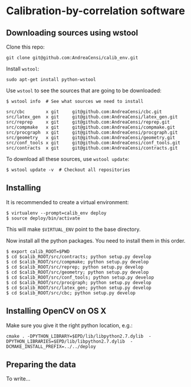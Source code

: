 Calibration-by-correlation software
=====================================


Downloading sources using wstool
--------------------------------

Clone this repo:

    git clone git@github.com:AndreaCensi/calib_env.git

Install ``wstool``:
    
    sudo apt-get install python-wstool

Use ``wstool`` to see the sources that are going to be downloaded:

    $ wstool info  # See what sources we need to install

    src/cbc        x git     git@github.com:AndreaCensi/cbc.git
    src/latex_gen  x git     git@github.com:AndreaCensi/latex_gen.git
    src/reprep     x git     git@github.com:AndreaCensi/reprep.git
    src/compmake   x git     git@github.com:AndreaCensi/compmake.git
    src/procgraph  x git     git@github.com:AndreaCensi/procgraph.git
    src/geometry   x git     git@github.com:AndreaCensi/geometry.git
    src/conf_tools x git     git@github.com:AndreaCensi/conf_tools.git
    src/contracts  x git     git@github.com:AndreaCensi/contracts.git

To download all these sources, use ``wstool update``:

    $ wstool update -v  # Checkout all repositories

Installing
----------

It is recommended to create a virtual environment:

    $ virtualenv --prompt=calib_env deploy
    $ source deploy/bin/activate

This will make ``$VIRTUAL_ENV`` point to the base directory.

Now install all the python packages. You need to install them in this order.

    $ export calib_ROOT=$PWD
    $ cd $calib_ROOT/src/contracts; python setup.py develop
    $ cd $calib_ROOT/src/compmake; python setup.py develop
    $ cd $calib_ROOT/src/reprep; python setup.py develop
    $ cd $calib_ROOT/src/geometry; python setup.py develop
    $ cd $calib_ROOT/src/conf_tools; python setup.py develop
    $ cd $calib_ROOT/src/procgraph; python setup.py develop
    $ cd $calib_ROOT/src/latex_gen; python setup.py develop
    $ cd $calib_ROOT/src/cbc; python setup.py develop


Installing OpenCV on OS X
-------------------------

Make sure you give it the right python location, e.g.:

    cmake . -DPYTHON_LIBRARY=$EPD/lib/libpython2.7.dylib  -DPYTHON_LIBRARIES=$EPD/lib/libpython2.7.dylib  -DCMAKE_INSTALL_PREFIX=../../deploy


Preparing the data
------------------

To write...



